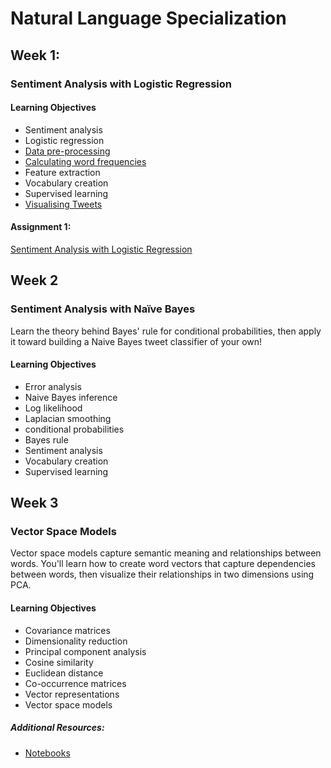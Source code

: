 # Natural Language Specialization

## Week 1: 

### Sentiment Analysis with Logistic Regression

#### Learning Objectives

* Sentiment analysis
* Logistic regression
* [Data pre-processing](Natural%20Language%20Processing%20with%20Classification%20and%20Vector%20Spaces/Week%201/NLP_C1_W1_lecture_nb_01.ipynb)
* [Calculating word frequencies](Natural%20Language%20Processing%20with%20Classification%20and%20Vector%20Spaces/Week%201/NLP_C1_W1_lecture_nb_02.ipynb)
* Feature extraction
* Vocabulary creation
* Supervised learning
* [Visualising Tweets](Natural%20Language%20Processing%20with%20Classification%20and%20Vector%20Spaces/Week%201/NLP_C1_W1_lecture_nb_03.ipynb)

#### Assignment 1:

[Sentiment Analysis with Logistic Regression](Natural%20Language%20Processing%20with%20Classification%20and%20Vector%20Spaces/Week%201/C1_W1_Assignment.ipynb)

## Week 2

### Sentiment Analysis with Naïve Bayes

Learn the theory behind Bayes' rule for conditional probabilities, then apply it toward building a Naive Bayes tweet classifier of your own!

#### Learning Objectives

* Error analysis
* Naive Bayes inference
* Log likelihood
* Laplacian smoothing
* conditional probabilities
* Bayes rule
* Sentiment analysis
* Vocabulary creation
* Supervised learning

## Week 3

### Vector Space Models

Vector space models capture semantic meaning and relationships between words. You'll learn how to create word vectors that capture dependencies between words, then visualize their relationships in two dimensions using PCA.

#### Learning Objectives

* Covariance matrices
* Dimensionality reduction
* Principal component analysis
* Cosine similarity
* Euclidean distance
* Co-occurrence matrices
* Vector representations
* Vector space models

##### Additional Resources: 

* [Notebooks](https://notebooks.quantumstat.com/?utm_campaign=NLP%20News&utm_medium=email&utm_source=Revue%20newsletter)
